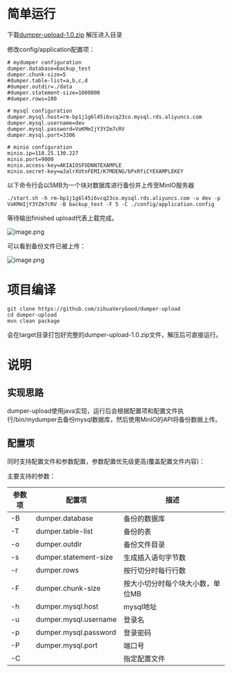 # 简单运行
下载[dumper-upload-1.0.zip](https://github.com/zihuaVeryGood/dumper-upload/releases/download/1.0/dumper-upload-1.0.zip) 解压进入目录

修改config/application配置项：
```shell script
# mydumper configuration
dumper.database=backup_test
dumper.chunk-size=5
#dumper.table-list=a,b,c,d
#dumper.outdir=./data
#dumper.statement-size=1000000
#dumper.rows=100

# mysql configuration
dumper.mysql.host=rm-bp1j1g6l45i6vcq23co.mysql.rds.aliyuncs.com
dumper.mysql.username=dev
dumper.mysql.password=VoKMmIjY3YZm7cRV
dumper.mysql.port=3306

# minio configuration
minio.ip=118.25.130.227
minio.port=9000
minio.access-key=AKIAIOSFODNN7EXAMPLE
minio.secret-key=wJalrXUtnFEMI/K7MDENG/bPxRfiCYEXAMPLEKEY
```

以下命令行会以5MB为一个块对数据库进行备份并上传至MinIO服务器
```shell script
./start.sh -h rm-bp1j1g6l45i6vcq23co.mysql.rds.aliyuncs.com -u dev -p VoKMmIjY3YZm7cRV -B backup_test -F 5 -C ./config/application.config
```

等待输出finished upload代表上载完成。

![image.png](https://liuzihua.top/upload/2020/10/image-12e101db583940059726416c7ed891b2.png)


可以看到备份文件已被上传：

![image.png](https://liuzihua.top/upload/2020/10/image-5650f876d08c44f483b6a7c1645751a7.png)

# 项目编译

```shell script
git clone https://github.com/zihuaVeryGood/dumper-upload
cd dumper-upload
mvn clean package
```
会在target目录打包好完整的dumper-upload-1.0.zip文件，解压后可直接运行。


# 说明
## 实现思路
dumper-upload使用java实现，运行后会根据配置项和配置文件执行/bin/mydumper去备份mysql数据库，然后使用MinIO的API将备份数据上传。

## 配置项
同时支持配置文件和参数配置，参数配置优先级更高(覆盖配置文件内容)：

主要支持的参数：

参数项 | 配置项 | 描述
---|---|---
-B | dumper.database | 备份的数据库
-T | dumper.table-list | 备份的表
-o | dumper.outdir | 备份文件目录
-s | dumper.statement-size | 生成插入语句字节数
-r | dumper.rows | 按行切分时每行行数
-F | dumper.chunk-size | 按大小切分时每个块大小数，单位MB
-h | dumper.mysql.host | mysql地址
-u | dumper.mysql.username | 登录名
-p | dumper.mysql.password | 登录密码
-P | dumper.mysql.port | 端口号
-C | | 指定配置文件




